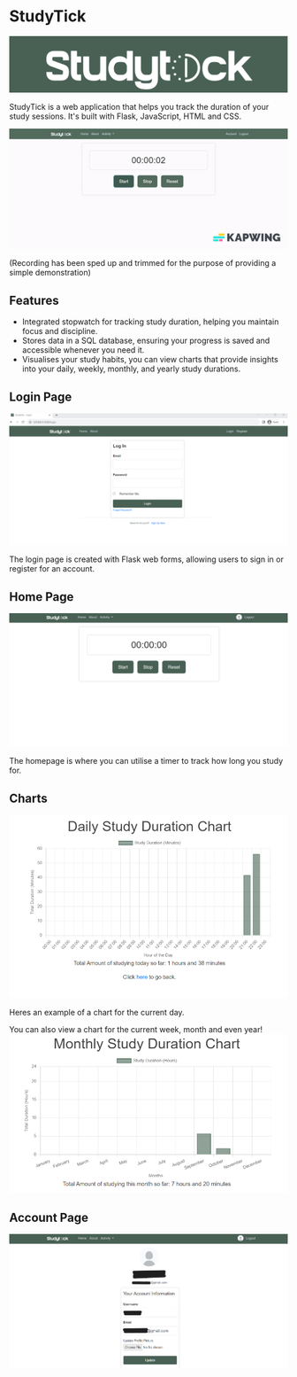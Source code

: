 # StudyTick

![Logo](assets/website-logo.png)


StudyTick is a web application that helps you track the duration of your study sessions. It's built with Flask, JavaScript, HTML and CSS.

![Video Demo](assets/demo.gif)

(Recording has been sped up and trimmed for the purpose of providing a simple demonstration)


## Features

- Integrated stopwatch for tracking study duration, helping you maintain focus and discipline.
- Stores data in a SQL database, ensuring your progress is saved and accessible whenever you need it.
- Visualises your study habits, you can view charts that provide insights into your daily, weekly, monthly, and yearly study durations.

  

## Login Page

![Login Page](assets/login-page.png)

The login page is created with Flask web forms, allowing users to sign in or register for an account.

## Home Page

![Home Page](assets/homepage.png)

The homepage is where you can utilise a timer to track how long you study for.


## Charts

![Daily chart](assets/daily-duration-chart.png)

Heres an example of a chart for the current day.

You can also view a chart for the current week, month and even year!
![Monthly chart](assets/monthly-duration-chart.png)

## Account Page
![Account](assets/account-page.png)
